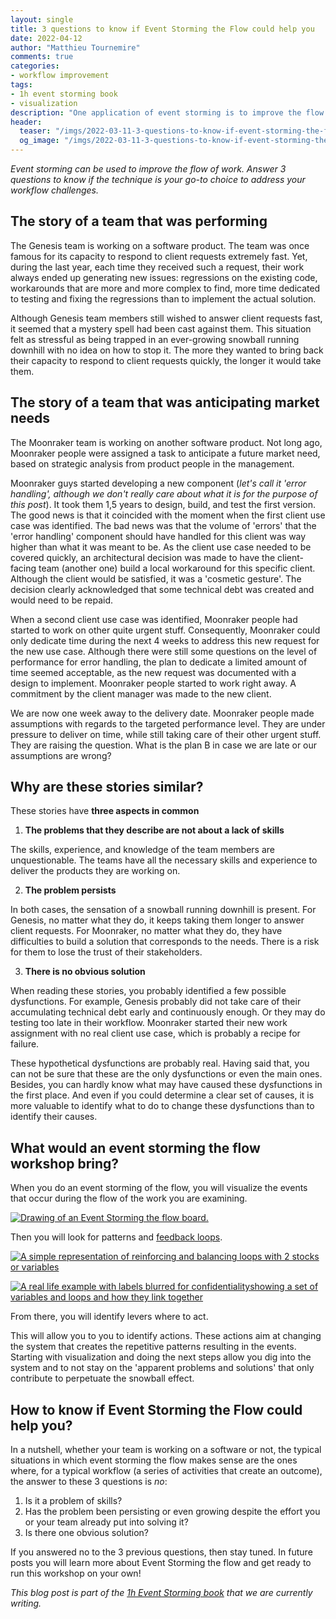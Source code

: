 ```yaml
---
layout: single
title: 3 questions to know if Event Storming the Flow could help you
date: 2022-04-12
author: "Matthieu Tournemire"
comments: true
categories:
- workflow improvement
tags:
- 1h event storming book
- visualization
description: "One application of event storming is to improve the flow of work. It is called 'Event Storming the flow' and addresses the kind of problems described in this post. These problems (a) are not related to a lack of skills of people, (b) are persisting over time, and (c) don’t have an obvious solution."
header:
  teaser: "/imgs/2022-03-11-3-questions-to-know-if-event-storming-the-flow-could-help-you/event-storming-the-flow-3-questions-teaser.jpg"
  og_image: "/imgs/2022-03-11-3-questions-to-know-if-event-storming-the-flow-could-help-you/event-storming-the-flow-3-questions-og.jpg"
---
```

_Event storming can be used to improve the flow of work. Answer 3 questions to know if the technique is your go-to choice to address your workflow challenges._

## The story of a team that was performing

The Genesis team is working on a software product. The team was once famous for its capacity to respond to client requests extremely fast. Yet, during the last year, each time they received such a request, their work always ended up generating new issues: regressions on the existing code, workarounds that are more and more complex to find, more time dedicated to testing and fixing the regressions than to implement the actual solution.

Although Genesis team members still wished to answer client requests fast, it seemed that a mystery spell had been cast against them. This situation felt as stressful as being trapped in an ever-growing snowball running downhill with no idea on how to stop it. The more they wanted to bring back their capacity to respond to client requests quickly, the longer it would take them.

## The story of a team that was anticipating market needs

The Moonraker team is working on another software product. Not long ago, Moonraker people were assigned a task to anticipate a future market need, based on strategic analysis from product people in the management.

Moonraker guys started developing a new component (_let's call it 'error handling', although we don't really care about what it is for the purpose of this post_). It took them 1,5 years to design, build, and test the first version. The good news is that it coincided with the moment when the first client use case was identified. The bad news was that the volume of 'errors' that the 'error handling' component should have handled for this client was way higher than what it was meant to be. As the client use case needed to be covered quickly, an architectural decision was made to have the client-facing team (another one) build a local workaround for this specific client. Although the client would be satisfied, it was a 'cosmetic gesture'. The decision clearly acknowledged that some technical debt was created and would need to be repaid.

When a second client use case was identified, Moonraker people had started to work on other quite urgent stuff. Consequently, Moonraker could only dedicate time during the next 4 weeks to address this new request for the new use case. Although there were still some questions on the level of performance for error handling, the plan to dedicate a limited amount of time seemed acceptable, as the new request was documented with a design to implement. Moonraker people started to work right away. A commitment by the client manager was made to the new client.

We are now one week away to the delivery date. Moonraker people made assumptions with regards to the targeted performance level. They are under pressure to deliver on time, while still taking care of their other urgent stuff. They are raising the question. What is the plan B in case we are late or our assumptions are wrong?

## Why are these stories similar?

These stories have **three aspects in common**

1. **The problems that they describe are not about a lack of skills**

The skills, experience, and knowledge of the team members are unquestionable. The teams have all the necessary skills and experience to deliver the products they are working on.

2. **The problem persists**

In both cases, the sensation of a snowball running downhill is present. For Genesis, no matter what they do, it keeps taking them longer to answer client requests. For Moonraker, no matter what they do, they have difficulties to build a solution that corresponds to the needs. There is a risk for them to lose the trust of their stakeholders.

3. **There is no obvious solution**

When reading these stories, you probably identified a few possible dysfunctions. For example, Genesis probably did not take care of their accumulating technical debt early and continuously enough. Or they may do testing too late in their workflow. Moonraker started their new work assignment with no real client use case, which is probably a recipe for failure.

These hypothetical dysfunctions are probably real. Having said that, you can not be sure that these are the only dysfunctions or even the main ones. Besides, you can hardly know what may have caused these dysfunctions in the first place. And even if you could determine a clear set of causes, it is more valuable to identify what to do to change these dysfunctions than to identify their causes.

## What would an event storming the flow workshop bring?

When you do an event storming of the flow, you will visualize the events that occur during the flow of the work you are examining.

[![Drawing of an Event Storming the flow board.]({{site.url}}{{site.baseurl}}/imgs/2022-03-11-3-questions-to-know-if-event-storming-the-flow-could-help-you/EventStormingFlow_Example.png)]({{site.url}}{{site.baseurl}}/imgs/2022-03-11-3-questions-to-know-if-event-storming-the-flow-could-help-you/EventStormingFlow_Example.png)

Then you will look for patterns and  [feedback loops](https://less.works/less/principles/systems-thinking).

[![A simple representation of reinforcing and balancing loops with 2 stocks or variables]({{site.url}}{{site.baseurl}}/imgs/2022-03-11-3-questions-to-know-if-event-storming-the-flow-could-help-you/Loop_Example.png)]({{site.url}}{{site.baseurl}}/imgs/2022-03-11-3-questions-to-know-if-event-storming-the-flow-could-help-you/Loop_Example.png)


[![A real life example with labels blurred for confidentialityshowing a set of variables and loops and how they link together]({{site.url}}{{site.baseurl}}/imgs/2022-03-11-3-questions-to-know-if-event-storming-the-flow-could-help-you/EventStormingFlow_Example.png)]({{site.url}}{{site.baseurl}}/imgs/2022-03-11-3-questions-to-know-if-event-storming-the-flow-could-help-you/FeedbackLoops_Example.png)

From there, you will identify levers where to act.

This will allow you to you to identify actions. These actions aim at changing the system that creates the repetitive patterns resulting in the events. Starting with visualization and doing the next steps allow you dig into the system and to not stay on the 'apparent problems and solutions' that only contribute to perpetuate the snowball effect.

## How to know if Event Storming the Flow could help you?

In a nutshell, whether your team is working on a software or not, the typical situations in which event storming the flow makes sense are the ones where, for a typical workflow (a series of activities that create an outcome), the answer to these 3 questions is _no_:

1. Is it a problem of skills?
2. Has the problem been persisting or even growing despite the effort you or your team already put into solving it?
3. Is there one obvious solution?

If you answered no to the 3 previous questions, then stay tuned. In future posts you will learn more about Event Storming the flow and get ready to run this workshop on your own!


_This blog post is part of the [1h Event Storming book]({{site.url}}{{site.baseurl}}/1h-event-storming-book/) that we are currently writing._
